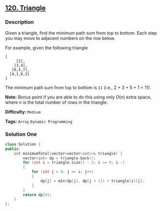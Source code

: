 ## [120. Triangle](https://leetcode.com/problems/triangle/description/)

### Description

Given a triangle, find the minimum path sum from top to bottom. Each step you may move to adjacent numbers on the row below.

For example, given the following triangle

```
[
     [2],
    [3,4],
   [6,5,7],
  [4,1,8,3]
]

```

The minimum path sum from top to bottom is `11` (i.e., 2 + 3 + 5 + 1 = 11).

**Note:**
Bonus point if you are able to do this using only _O_(_n_) extra space, where _n_ is the total number of rows in the triangle.

**Difficulty:** `Medium`

**Tags:** `Array` `Dynamic Programming`

### Solution One

```c++
class Solution {
public:
    int minimumTotal(vector<vector<int>>& triangle) {
        vector<int> dp = triangle.back();
        for (int i = triangle.size() - 2; i >= 0; i--)
        {
            for (int j = 0; j <= i; j++)
            {
                dp[j] = min(dp[j], dp[j + 1]) + triangle[i][j];
            }
        }
        return dp[0];
    }
};
```
